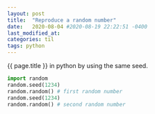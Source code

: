 ```yaml
---
layout: post
title:  "Reproduce a random number"
date:   2020-08-04 #2020-08-19 22:22:51 -0400
last_modified_at:
categories: til
tags: python
---
```


{{ page.title }} in python by using the same seed.

```python
import random
random.seed(1234)
random.random() # first random number
random.seed(1234)
random.random() # second random number
```